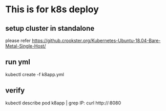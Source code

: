 # This is for k8s deploy

## setup cluster in standalone 
please refer https://github.crookster.org/Kubernetes-Ubuntu-18.04-Bare-Metal-Single-Host/

## run yml
kubectl create -f k8app.yml


## verify
kubectl describe pod k8app    | grep IP:
curl http://<IP>:8080





